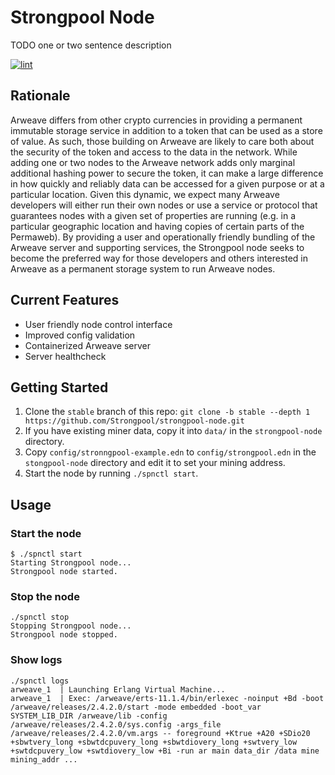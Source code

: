 # Strongpool Node

TODO one or two sentence description

[![lint](https://github.com/Strongpool/strongpool-node/actions/workflows/lint.yml/badge.svg)](https://github.com/Strongpool/strongpool-node/actions/workflows/lint.yml)

## Rationale

Arweave differs from other crypto currencies in providing a permanent immutable
storage service in addition to a token that can be used as a store of value. As
such, those building on Arweave are likely to care both about the security of
the token and access to the data in the network. While adding one or two nodes
to the Arweave network adds only marginal additional hashing power to secure the
token, it can make a large difference in how quickly and reliably data can be
accessed for a given purpose or at a particular location. Given this dynamic, we
expect many Arweave developers will either run their own nodes or use a service
or protocol that guarantees nodes with a given set of properties are running
(e.g. in a particular geographic location and having copies of certain parts of
the Permaweb). By providing a user and operationally friendly bundling of the
Arweave server and supporting services, the Strongpool node seeks to become the
preferred way for those developers and others interested in Arweave as a
permanent storage system to run Arweave nodes.

## Current Features

- User friendly node control interface
- Improved config validation
- Containerized Arweave server
- Server healthcheck

## Getting Started

1. Clone the `stable` branch of this repo: `git clone -b stable --depth 1
   https://github.com/Strongpool/strongpool-node.git`
2. If you have existing miner data, copy it into `data/` in the
   `strongpool-node` directory.
3. Copy `config/stronngpool-example.edn` to `config/strongpool.edn` in the
   `stongpool-node` directory and edit it to set your mining address.
4. Start the node by running `./spnctl start`.

## Usage

### Start the node

```
$ ./spnctl start
Starting Strongpool node...
Strongpool node started.
```

### Stop the node

```
./spnctl stop
Stopping Strongpool node...
Strongpool node stopped.
```

### Show logs

```
./spnctl logs
arweave_1  | Launching Erlang Virtual Machine...
arweave_1  | Exec: /arweave/erts-11.1.4/bin/erlexec -noinput +Bd -boot /arweave/releases/2.4.2.0/start -mode embedded -boot_var SYSTEM_LIB_DIR /arweave/lib -config /arweave/releases/2.4.2.0/sys.config -args_file /arweave/releases/2.4.2.0/vm.args -- foreground +Ktrue +A20 +SDio20 +sbwtvery_long +sbwtdcpuvery_long +sbwtdiovery_long +swtvery_low +swtdcpuvery_low +swtdiovery_low +Bi -run ar main data_dir /data mine mining_addr ...
```
